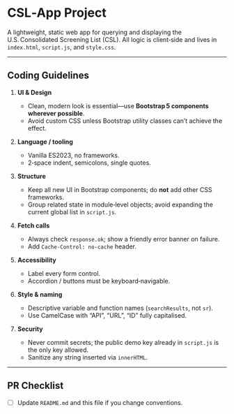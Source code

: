 # CSL‑App Project

A lightweight, static web app for querying and displaying the U.S. Consolidated Screening List (CSL). All logic is client‑side and lives in `index.html`, `script.js`, and `style.css`.

---

## Coding Guidelines

1. **UI & Design**  
   * Clean, modern look is essential—use **Bootstrap 5 components wherever possible**.  
   * Avoid custom CSS unless Bootstrap utility classes can’t achieve the effect.

2. **Language / tooling**  
   * Vanilla ES2023, no frameworks.  
   * 2‑space indent, semicolons, single quotes.

3. **Structure**  
   * Keep all new UI in Bootstrap components; do **not** add other CSS frameworks.  
   * Group related state in module‑level objects; avoid expanding the current global list in `script.js`.

4. **Fetch calls**  
   * Always check `response.ok`; show a friendly error banner on failure.  
   * Add `Cache-Control: no-cache` header.

5. **Accessibility**  
   * Label every form control.  
   * Accordion / buttons must be keyboard‑navigable.

6. **Style & naming**  
   * Descriptive variable and function names (`searchResults`, not `sr`).  
   * Use CamelCase with “API”, “URL”, “ID” fully capitalised.

7. **Security**  
   * Never commit secrets; the public demo key already in `script.js` is the only key allowed.  
   * Sanitize any string inserted via `innerHTML`.

---

## PR Checklist

- [ ] Update `README.md` and this file if you change conventions.
